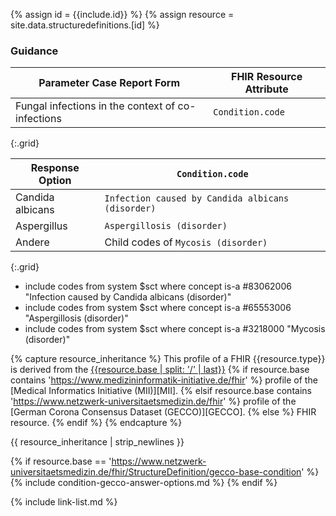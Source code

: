
{% assign id = {{include.id}} %}
{% assign resource = site.data.structuredefinitions.[id] %}

### Guidance

| Parameter Case Report Form | FHIR Resource Attribute |
| -------------------------- | ----------------------- |
| Fungal infections in the context of co-infections | `Condition.code` |
{:.grid}

| Response Option | `Condition.code` |
| ------ | ---- |
| Candida albicans | `Infection caused by Candida albicans (disorder)` |
| Aspergillus | `Aspergillosis (disorder)` |
| Andere | Child codes of `Mycosis (disorder)` |
{:.grid}

* include codes from system $sct where concept is-a #83062006 "Infection caused by Candida albicans (disorder)"
* include codes from system $sct where concept is-a #65553006 "Aspergillosis (disorder)"
* include codes from system $sct where concept is-a #3218000 "Mycosis (disorder)"

{% capture resource_inheritance %}
This profile of a FHIR {{resource.type}} is derived from the [{{resource.base | split: '/' | last}}]({{resource.base}})
{% if resource.base contains 'https://www.medizininformatik-initiative.de/fhir' %}
 profile of the [Medical Informatics Initiative (MII)][MII].
{% elsif resource.base contains 'https://www.netzwerk-universitaetsmedizin.de/fhir' %}
 profile of the [German Corona Consensus Dataset (GECCO)][GECCO].
{% else %}
 FHIR resource.
{% endif %}
{% endcapture %}

{{ resource_inheritance | strip_newlines }}

{% if resource.base == 'https://www.netzwerk-universitaetsmedizin.de/fhir/StructureDefinition/gecco-base-condition' %}
{% include condition-gecco-answer-options.md %}
{% endif %}

{% include link-list.md %}
